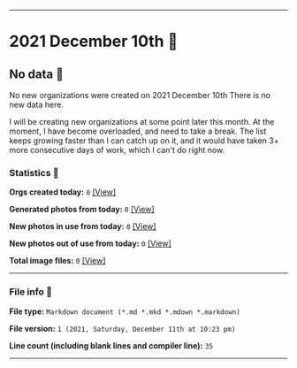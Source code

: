 
***

# 2021 December 10th 📅

## No data 🚫

No new organizations were created on 2021 December 10th There is no new data here.

I will be creating new organizations at some point later this month. At the moment, I have become overloaded, and need to take a break. The list keeps growing faster than I can catch up on it, and it would have taken 3+ more consecutive days of work, which I can't do right now.

### Statistics 📝

**Orgs created today:** `0` [[View]](/NewOrgs/2021/12_December/README.md#december-10th-2021)

**Generated photos from today:** `0` [[View]](/OrganizationGraphics/ByDate/2021/12_December/10/Generated/)

**New photos in use from today:** `0` [[View]](/OrganizationGraphics/ByDate/2021/12_December/10/Used/)

**New photos out of use from today:** `0` [[View]](/OrganizationGraphics/ByDate/2021/12_December/10/Unused/)

**Total image files:** `0` [[View]](/OrganizationGraphics/ByDate/2021/12_December/10/)

***

### File info 📜

**File type:** `Markdown document (*.md *.mkd *.mdown *.markdown)`

**File version:** `1 (2021, Saturday, December 11th at 10:23 pm)`

**Line count (including blank lines and compiler line):** `35`

***
